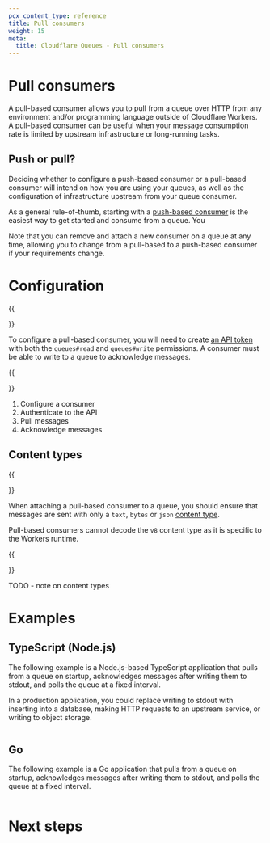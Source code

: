 ```yaml
---
pcx_content_type: reference
title: Pull consumers
weight: 15
meta:
  title: Cloudflare Queues - Pull consumers
---
```


# Pull consumers

A pull-based consumer allows you to pull from a queue over HTTP from any environment and/or programming language outside of Cloudflare Workers. A pull-based consumer can be useful when your message consumption rate is limited by upstream infrastructure or long-running tasks.

## Push or pull?

Deciding whether to configure a push-based consumer or a pull-based consumer will intend on how you are using your queues, as well as the configuration of infrastructure upstream from your queue consumer.

As a general rule-of-thumb, starting with a [push-based consumer](/queues/reference/how-queues-works/#consumers) is the easiest way to get started and consume from a queue. You 


Note that you can remove and attach a new consumer on a queue at any time, allowing you to change from a pull-based to a push-based consumer if your requirements change.

# Configuration

{{<Aside type="note" header="Retrieve an API bearer token">}}

To configure a pull-based consumer, you will need to create [an API token](/fundamentals/api/get-started/create-token/) with both the `queues#read` and `queues#write` permissions. A consumer must be able to write to a queue to acknowledge messages.

{{</Aside>}}

1. Configure a consumer
2. Authenticate to the API
3. Pull messages 
4. Acknowledge messages

## Content types

{{<Aside type="warning">}}

When attaching a pull-based consumer to a queue, you should ensure that messages are sent with only a `text`, `bytes` or `json` [content type](/queues/reference/javascript-apis/#queuescontenttype).

Pull-based consumers cannot decode the `v8` content type as it is specific to the Workers runtime.

{{</Aside>}}

TODO - note on content types

# Examples

## TypeScript (Node.js)

The following example is a Node.js-based TypeScript application that pulls from a queue on startup, acknowledges messages after writing them to stdout, and polls the queue at a fixed interval.

In a production application, you could replace writing to stdout with inserting into a database, making HTTP requests to an upstream service, or writing to object storage.

```ts


```

## Go

The following example is a Go application that pulls from a queue on startup, acknowledges messages after writing them to stdout, and polls the queue at a fixed interval.

```go


```

# Next steps